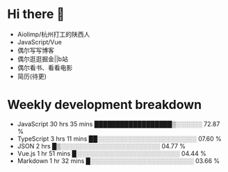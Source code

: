 # Hi there 👋

- Aiolimp/杭州打工的陕西人
- JavaScript/Vue
- 偶尔写写博客
- 偶尔逛逛掘金||b站
- 偶尔看书、看看电影
- 简历(待更)

# Weekly development breakdown

- JavaScript   30 hrs 35 mins  ██████████████████▒░░░░░░   72.87 % 
- TypeScript   3 hrs 11 mins   ██░░░░░░░░░░░░░░░░░░░░░░░   07.60 % 
- JSON         2 hrs           █▒░░░░░░░░░░░░░░░░░░░░░░░   04.77 % 
- Vue.js       1 hr 51 mins    █░░░░░░░░░░░░░░░░░░░░░░░░   04.44 % 
- Markdown     1 hr 32 mins    █░░░░░░░░░░░░░░░░░░░░░░░░   03.66 % 

<!--
**Aiolimp/Aiolimp** is a ✨ _special_ ✨ repository because its `README.md` (this file) appears on your GitHub profile.

Here are some ideas to get you started:

- 🔭 I’m currently working on ...
- 🌱 I’m currently learning ...
- 👯 I’m looking to collaborate on ...
- 🤔 I’m looking for help with ...
- 💬 Ask me about ...
- 📫 How to reach me: ...
- 😄 Pronouns: ...
- ⚡ Fun fact: ...
-->
